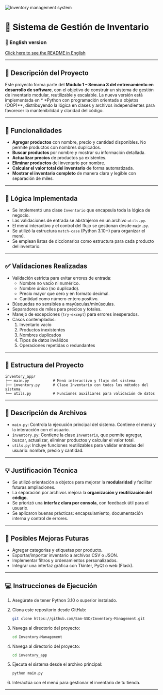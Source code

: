 ![Inventory management system](https://github.com/user-attachments/assets/f853b6a5-15d5-45a8-8c47-8f1721fa6ed5)

# 🧾 Sistema de Gestión de Inventario

### 📘 English version

[Click here to see the README in English](./README_EN.md)

---

## 📌 Descripción del Proyecto

Este proyecto forma parte del **Módulo 1 – Semana 3 del entrenamiento en desarrollo de software**, con el objetivo de
construir un sistema de gestión de inventario modular, reutilizable y escalable. La nueva versión está implementada en *
*Python con programación orientada a objetos (OOP)**, distribuyendo la lógica en clases y archivos independientes para
favorecer la mantenibilidad y claridad del código.

---

## 🎯 Funcionalidades

- **Agregar productos** con nombre, precio y cantidad disponibles. No permite productos con nombres duplicados.
- **Buscar productos** por nombre y mostrar su información detallada.
- **Actualizar precios** de productos ya existentes.
- **Eliminar productos** del inventario por nombre.
- **Calcular el valor total del inventario** de forma automatizada.
- **Mostrar el inventario completo** de manera clara y legible con separación de miles.

---

## 🧠 Lógica Implementada

- Se implementó una clase `Inventario` que encapsula toda la lógica de negocio.
- Las validaciones de entrada se abstrajeron en un archivo `utils.py`.
- El menú interactivo y el control del flujo se gestionan desde `main.py`.
- Se utilizó la estructura `match-case` (Python 3.10+) para organizar el menú.
- Se emplean listas de diccionarios como estructura para cada producto del inventario.

---

## ✅ Validaciones Realizadas

- Validación estricta para evitar errores de entrada:
    - Nombre no vacío ni numérico.
    - Nombre único (no duplicado).
    - Precio mayor que cero y en formato decimal.
    - Cantidad como número entero positivo.
- Búsquedas no sensibles a mayúsculas/minúsculas.
- Separadores de miles para precios y totales.
- Manejo de excepciones (`try-except`) para errores inesperados.
- Casos contemplados:
    1. Inventario vacío
    2. Productos inexistentes
    3. Nombres duplicados
    4. Tipos de datos inválidos
    5. Operaciones repetidas o redundantes

---

## 📁 Estructura del Proyecto

```
inventory_app/
├── main.py           # Menú interactivo y flujo del sistema
├── inventory.py      # Clase Inventario con todos los métodos del sistema
└── utils.py          # Funciones auxiliares para validación de datos
```

---

## 🧩 Descripción de Archivos

- `main.py`: Controla la ejecución principal del sistema. Contiene el menú y la interacción con el usuario.
- `inventory.py`: Contiene la clase `Inventario`, que permite agregar, buscar, actualizar, eliminar productos y calcular
  el valor total.
- `utils.py`: Incluye funciones reutilizables para validar entradas del usuario: nombre, precio y cantidad.

---

## 💡 Justificación Técnica

- Se utilizó orientación a objetos para mejorar la **modularidad** y facilitar futuras ampliaciones.
- La separación por archivos mejora la **organización y reutilización del código**.
- Se priorizó una **interfaz clara por consola**, con feedback útil para el usuario.
- Se aplicaron buenas prácticas: encapsulamiento, documentación interna y control de errores.

---

## 🚀 Posibles Mejoras Futuras

- Agregar categorías y etiquetas por producto.
- Exportar/importar inventario a archivos CSV o JSON.
- Implementar filtros y ordenamientos personalizados.
- Integrar una interfaz gráfica con Tkinter, PyQt o web (Flask).

---

## 💻 Instrucciones de Ejecución

1. Asegúrate de tener Python 3.10 o superior instalado.
2. Clona este repositorio desde GitHub:

   ```bash
   git clone https://github.com/Sam-SSD/Inventory-Management.git
   ```

3. Navega al directorio del proyecto:

   ```bash
   cd Inventory-Management
   ```
4. Navega al directorio del proyecto:

   ```bash
   cd inventory_app
   ```

5. Ejecuta el sistema desde el archivo principal:

   ```bash
   python main.py
   ```

6. Interactúa con el menú para gestionar el inventario de tu tienda.

---
